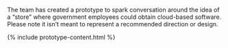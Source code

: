 The team has created a prototype to spark conversation around the idea of a “store” where government employees could obtain cloud-based software. Please note it isn’t meant to represent a recommended direction or design.

{% include prototype-content.html %}

